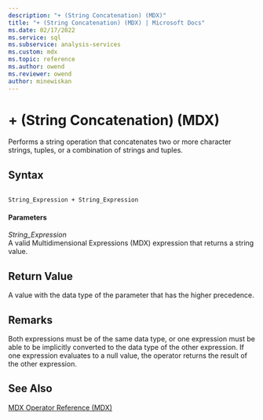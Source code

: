 ```yaml
---
description: "+ (String Concatenation) (MDX)"
title: "+ (String Concatenation) (MDX) | Microsoft Docs"
ms.date: 02/17/2022
ms.service: sql
ms.subservice: analysis-services
ms.custom: mdx
ms.topic: reference
ms.author: owend
ms.reviewer: owend
author: minewiskan
---
```

# + (String Concatenation) (MDX)


  Performs a string operation that concatenates two or more character strings, tuples, or a combination of strings and tuples.  
  
## Syntax  
  
```  
  
String_Expression + String_Expression  
```  
  
#### Parameters  
 *String_Expression*  
 A valid Multidimensional Expressions (MDX) expression that returns a string value.  
  
## Return Value  
 A value with the data type of the parameter that has the higher precedence.  
  
## Remarks  
 Both expressions must be of the same data type, or one expression must be able to be implicitly converted to the data type of the other expression. If one expression evaluates to a null value, the operator returns the result of the other expression.  
  
## See Also  
 [MDX Operator Reference &#40;MDX&#41;](../mdx/mdx-operator-reference-mdx.md)  
  
  
